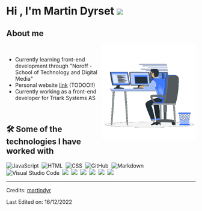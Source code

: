 # Hi , I'm Martin Dyrset <img src="https://media.giphy.com/media/hvRJCLFzcasrR4ia7z/giphy.gif" width="35">

<h2>About me</h2>

<picture> <img align="right" src="https://github.com/0xAbdulKhalid/0xAbdulKhalid/raw/main/assets/mdImages/Right_Side.gif" width = 250px></picture>

<br>

- Currently learning front-end development through "Noroff - School of Technology and Digital Media"
- Personal website [link]() (TODOO!!) 
- Currently working as a front-end developer for Triark Systems AS
<br>

<h2> 🛠 Some of the technologies I have worked with </h2>

![JavaScript](https://img.shields.io/badge/-JavaScript-05122A?style=flat&logo=javascript)&nbsp;
![HTML](https://img.shields.io/badge/-HTML-05122A?style=flat&logo=HTML5)&nbsp;
![CSS](https://img.shields.io/badge/-CSS-05122A?style=flat&logo=CSS3&logoColor=1572B6)&nbsp;
![GitHub](https://img.shields.io/badge/-GitHub-05122A?style=flat&logo=github)&nbsp;
![Markdown](https://img.shields.io/badge/-Markdown-05122A?style=flat&logo=markdown)\
![Visual Studio Code](https://img.shields.io/badge/-Visual%20Studio%20Code-05122A?style=flat&logo=visual-studio-code&logoColor=007ACC)&nbsp;
<img style="height: 20px;" src="https://user-images.githubusercontent.com/76110230/207537211-0b3e191f-2a1d-47c1-8454-10106ecaad98.png"/>&nbsp;
<img style="height: 20px;" src="https://user-images.githubusercontent.com/76110230/207634616-14028ad6-077c-4273-9e67-5a229aae2b68.png"/>&nbsp;
<img style="height: 20px;" src="https://user-images.githubusercontent.com/76110230/207634716-701b2f80-8efb-471f-8e0e-781cfbc4e03b.png"/>&nbsp;
<img style="height: 20px;" src="https://user-images.githubusercontent.com/76110230/207634747-1978ea89-4876-4d37-b4d7-03b37fe75522.png"/>&nbsp;
<img style="height: 20px;" src="https://user-images.githubusercontent.com/76110230/207634775-9d9ed928-969d-4e3a-ac52-7d2e59178f0f.png"/>&nbsp;
<img style="height: 20px;" src="https://user-images.githubusercontent.com/76110230/207634790-32998fc0-2e7a-4da4-8625-ad849cd67b38.png"/>&nbsp;

-------
Credits: [martindyr](https://github.com/martindyr)

Last Edited on: 16/12/2022
